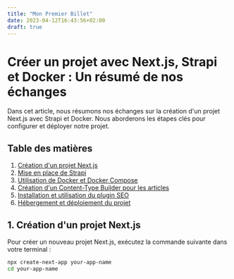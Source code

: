 ```yaml
---
title: "Mon Premier Billet"
date: 2023-04-12T16:43:56+02:00
draft: true
---
```


# Créer un projet avec Next.js, Strapi et Docker : Un résumé de nos échanges

Dans cet article, nous résumons nos échanges sur la création d'un projet Next.js avec Strapi et Docker. Nous aborderons les étapes clés pour configurer et déployer notre projet.

## Table des matières

1. [Création d'un projet Next.js](#creation-nextjs)
2. [Mise en place de Strapi](#setup-strapi)
3. [Utilisation de Docker et Docker Compose](#docker-dockercompose)
4. [Création d'un Content-Type Builder pour les articles](#content-type-builder)
5. [Installation et utilisation du plugin SEO](#plugin-seo)
6. [Hébergement et déploiement du projet](#hebergement-deploiement)

<a name="creation-nextjs"></a>
## 1. Création d'un projet Next.js

Pour créer un nouveau projet Next.js, exécutez la commande suivante dans votre terminal :

```bash
npx create-next-app your-app-name
cd your-app-name
